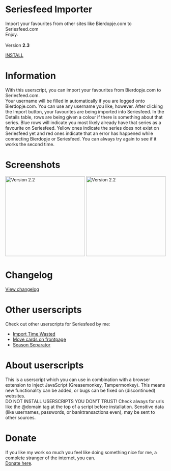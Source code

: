 # Seriesfeed Importer
Import your favourites from other sites like Bierdopje.com to Seriesfeed.com
<BR/>
Enjoy.
<BR/><BR/>
Version <strong>2.3</strong>

<A HREF="https://github.com/TomONeill/Seriesfeed-Importer/raw/master/SeriesfeedImport.user.js">INSTALL</A>

# Information
With this userscript, you can import your favourites from Bierdopje.com to Seriesfeed.com.<BR />
Your username will be filled in automatically if you are logged onto Bierdopje.com. You can use any username you like, however. After clicking the Import button, your favourites are being imported into Seriesfeed. In the Details table, rows are being given a colour if there is something about that series. Blue rows will indicate you most likely already have that series as a favourite on Seriesfeed. Yellow ones indicate the series does not exist on Seriesfeed yet and red ones indicate that an error has happened while connecting Bierdopje or Seriesfeed. You can always try again to see if it works the second time.

# Screenshots
<img src="https://raw.githubusercontent.com/TomONeill/Seriesfeed-Importer/master/Screenshots/v1.1-1.png" alt="Version 2.2" width="250px" />
<img src="https://raw.githubusercontent.com/TomONeill/Seriesfeed-Importer/master/Screenshots/v2.0-2.png" alt="Version 2.2" width="250px" />

# Changelog
<A HREF="https://raw.githubusercontent.com/TomONeill/Seriesfeed-Importer/master/Changelog.txt">View changelog</A>

# Other userscripts
Check out other userscripts for Seriesfeed by me:<BR/>
<ul>
    <li><A HREF="https://github.com/TomONeill/Seriesfeed-Import-Time-Wasted">Import Time Wasted</A></li>
    <li><A HREF="https://github.com/TomONeill/Seriesfeed-Move">Move cards on frontpage</A></li>
    <li><A HREF="https://github.com/TomONeill/Seriesfeed-Season-Separator">Season Separator</A></li>
</ul>

# About userscripts
This is a userscript which you can use in combination with a browser extension to inject JavaScript (Greasemonkey, Tampermonkey).
This means new functionality can be added, or bugs can be fixed on (discontinued) websites.<BR />
DO NOT INSTALL USERSCRIPTS YOU DON'T TRUST! Check always for urls like the @domain tag at the top of a script before installation. Sensitive data (like usernames, passwords, or banktransactions even), may be sent to other sources.

# Donate
If you like my work so much you feel like doing something nice for me, a complete stranger of the internet, you can.<BR />
<A HREF="https://www.paypal.me/TomONeill">Donate here</A>.
